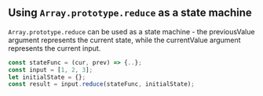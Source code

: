 ## Using `Array.prototype.reduce` as a state machine

`Array.prototype.reduce` can be used as a state machine - the previousValue argument represents the current state,
while the currentValue argument represents the current input.

```javascript
const stateFunc = (cur, prev) => {..};
const input = [1, 2, 3];
let initialState = {};
const result = input.reduce(stateFunc, initialState);
```
